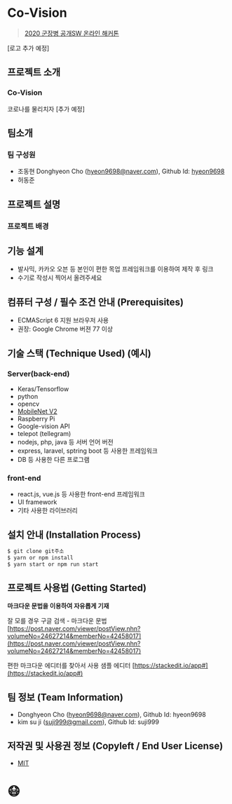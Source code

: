 # Co-Vision

> [2020 군장병 공개SW 온라인 해커톤](https://osam.kr/main/page.jsp?pid=offline.offline19)

[로고 추가 예정]
                                                                            
## 프로젝트 소개
### Co-Vision
코로나를 물리치자
[추가 예정]

## 팀소개
### 팀 구성원
- 조동현 Donghyeon Cho (hyeon9698@naver.com), Github Id: [hyeon9698](https://github.com/hyeon9698)
- 허동준 
## 프로젝트 설명
### 프로젝트 배경
## 기능 설계
 -  발사믹, 카카오 오븐 등 본인이 편한 목업 프레임워크를 이용하여 제작 후 링크 
 - 수기로 작성시 찍어서 올려주세요

## 컴퓨터 구성 / 필수 조건 안내 (Prerequisites)
* ECMAScript 6 지원 브라우저 사용
* 권장: Google Chrome 버젼 77 이상

## 기술 스택 (Technique Used) (예시)
### Server(back-end)
 - Keras/Tensorflow
 - python
 - opencv
 - [MobileNet V2](https://arxiv.org/abs/1801.04381)
 - Raspberry Pi
 - Google-vision API
 - telepot (tellegram)
 - nodejs, php, java 등 서버 언어 버전 
 - express, laravel, sptring boot 등 사용한 프레임워크 
 - DB 등 사용한 다른 프로그램 
 
### front-end
 -  react.js, vue.js 등 사용한 front-end 프레임워크 
 -  UI framework
 - 기타 사용한 라이브러리

## 설치 안내 (Installation Process)
```bash
$ git clone git주소
$ yarn or npm install
$ yarn start or npm run start
```

## 프로젝트 사용법 (Getting Started)
**마크다운 문법을 이용하여 자유롭게 기재**

잘 모를 경우
구글 검색 - 마크다운 문법
[https://post.naver.com/viewer/postView.nhn?volumeNo=24627214&memberNo=42458017](https://post.naver.com/viewer/postView.nhn?volumeNo=24627214&memberNo=42458017)

 편한 마크다운 에디터를 찾아서 사용
 샘플 에디터 [https://stackedit.io/app#](https://stackedit.io/app#)
 
## 팀 정보 (Team Information)
- Donghyeon Cho (hyeon9698@naver.com), Github Id: hyeon9698
- kim su ji (suji999@gmail.com), Github Id: suji999

## 저작권 및 사용권 정보 (Copyleft / End User License)
 * [MIT](https://github.com/osam2020-WEB/Sample-ProjectName-TeamName/blob/master/license.md)
  
 # 😷
 
 
 
 
 
